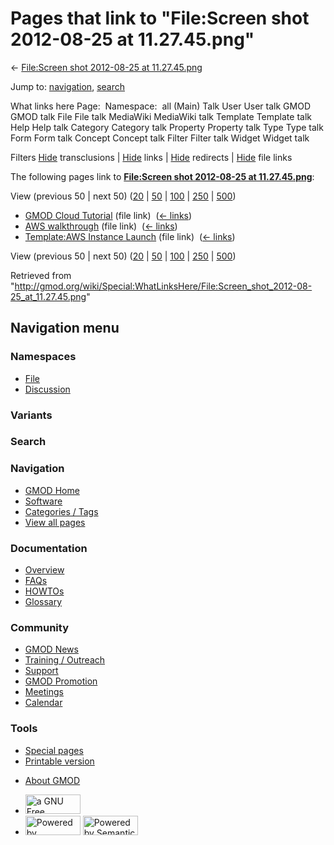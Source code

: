 <div id="mw-page-base" class="noprint">

</div>

<div id="mw-head-base" class="noprint">

</div>

<div id="content" class="mw-body" role="main">

<span id="top"></span>

<div id="mw-js-message" style="display:none;">

</div>



# <span dir="auto">Pages that link to "File:Screen shot 2012-08-25 at 11.27.45.png"</span>

<div id="bodyContent">

<div id="contentSub">

← [File:Screen shot 2012-08-25 at
11.27.45.png](/wiki/File:Screen_shot_2012-08-25_at_11.27.45.png "File:Screen shot 2012-08-25 at 11.27.45.png")

</div>

<div id="jump-to-nav" class="mw-jump">

Jump to: [navigation](#mw-navigation), [search](#p-search)

</div>

<div id="mw-content-text">

What links here Page:  Namespace:  all (Main) Talk User User talk GMOD
GMOD talk File File talk MediaWiki MediaWiki talk Template Template talk
Help Help talk Category Category talk Property Property talk Type Type
talk Form Form talk Concept Concept talk Filter Filter talk Widget
Widget talk

Filters
[Hide](/mediawiki/index.php?title=Special:WhatLinksHere/File:Screen_shot_2012-08-25_at_11.27.45.png&hidetrans=1 "Special:WhatLinksHere/File:Screen shot 2012-08-25 at 11.27.45.png")
transclusions \|
[Hide](/mediawiki/index.php?title=Special:WhatLinksHere/File:Screen_shot_2012-08-25_at_11.27.45.png&hidelinks=1 "Special:WhatLinksHere/File:Screen shot 2012-08-25 at 11.27.45.png")
links \|
[Hide](/mediawiki/index.php?title=Special:WhatLinksHere/File:Screen_shot_2012-08-25_at_11.27.45.png&hideredirs=1 "Special:WhatLinksHere/File:Screen shot 2012-08-25 at 11.27.45.png")
redirects \|
[Hide](/mediawiki/index.php?title=Special:WhatLinksHere/File:Screen_shot_2012-08-25_at_11.27.45.png&hideimages=1 "Special:WhatLinksHere/File:Screen shot 2012-08-25 at 11.27.45.png")
file links

The following pages link to **[File:Screen shot 2012-08-25 at
11.27.45.png](/wiki/File:Screen_shot_2012-08-25_at_11.27.45.png "File:Screen shot 2012-08-25 at 11.27.45.png")**:

View (previous 50 \| next 50)
([20](/mediawiki/index.php?title=Special:WhatLinksHere/File:Screen_shot_2012-08-25_at_11.27.45.png&limit=20 "Special:WhatLinksHere/File:Screen shot 2012-08-25 at 11.27.45.png")
\|
[50](/mediawiki/index.php?title=Special:WhatLinksHere/File:Screen_shot_2012-08-25_at_11.27.45.png&limit=50 "Special:WhatLinksHere/File:Screen shot 2012-08-25 at 11.27.45.png")
\|
[100](/mediawiki/index.php?title=Special:WhatLinksHere/File:Screen_shot_2012-08-25_at_11.27.45.png&limit=100 "Special:WhatLinksHere/File:Screen shot 2012-08-25 at 11.27.45.png")
\|
[250](/mediawiki/index.php?title=Special:WhatLinksHere/File:Screen_shot_2012-08-25_at_11.27.45.png&limit=250 "Special:WhatLinksHere/File:Screen shot 2012-08-25 at 11.27.45.png")
\|
[500](/mediawiki/index.php?title=Special:WhatLinksHere/File:Screen_shot_2012-08-25_at_11.27.45.png&limit=500 "Special:WhatLinksHere/File:Screen shot 2012-08-25 at 11.27.45.png"))

- [GMOD Cloud Tutorial](/wiki/GMOD_Cloud_Tutorial "GMOD Cloud Tutorial")
  (file link) ‎ <span class="mw-whatlinkshere-tools">([←
  links](/mediawiki/index.php?title=Special:WhatLinksHere&target=GMOD+Cloud+Tutorial "Special:WhatLinksHere"))</span>
- [AWS walkthrough](/wiki/AWS_walkthrough "AWS walkthrough") (file link)
  ‎ <span class="mw-whatlinkshere-tools">([←
  links](/mediawiki/index.php?title=Special:WhatLinksHere&target=AWS+walkthrough "Special:WhatLinksHere"))</span>
- [Template:AWS Instance
  Launch](/wiki/Template:AWS_Instance_Launch "Template:AWS Instance Launch")
  (file link) ‎ <span class="mw-whatlinkshere-tools">([←
  links](/mediawiki/index.php?title=Special:WhatLinksHere&target=Template%3AAWS+Instance+Launch "Special:WhatLinksHere"))</span>

View (previous 50 \| next 50)
([20](/mediawiki/index.php?title=Special:WhatLinksHere/File:Screen_shot_2012-08-25_at_11.27.45.png&limit=20 "Special:WhatLinksHere/File:Screen shot 2012-08-25 at 11.27.45.png")
\|
[50](/mediawiki/index.php?title=Special:WhatLinksHere/File:Screen_shot_2012-08-25_at_11.27.45.png&limit=50 "Special:WhatLinksHere/File:Screen shot 2012-08-25 at 11.27.45.png")
\|
[100](/mediawiki/index.php?title=Special:WhatLinksHere/File:Screen_shot_2012-08-25_at_11.27.45.png&limit=100 "Special:WhatLinksHere/File:Screen shot 2012-08-25 at 11.27.45.png")
\|
[250](/mediawiki/index.php?title=Special:WhatLinksHere/File:Screen_shot_2012-08-25_at_11.27.45.png&limit=250 "Special:WhatLinksHere/File:Screen shot 2012-08-25 at 11.27.45.png")
\|
[500](/mediawiki/index.php?title=Special:WhatLinksHere/File:Screen_shot_2012-08-25_at_11.27.45.png&limit=500 "Special:WhatLinksHere/File:Screen shot 2012-08-25 at 11.27.45.png"))

</div>

<div class="printfooter">

Retrieved from
"<http://gmod.org/wiki/Special:WhatLinksHere/File:Screen_shot_2012-08-25_at_11.27.45.png>"

</div>

<div id="catlinks" class="catlinks catlinks-allhidden">

</div>

<div class="visualClear">

</div>

</div>

</div>

<div id="mw-navigation">

## Navigation menu

<div id="mw-head">



<div id="left-navigation">

<div id="p-namespaces" class="vectorTabs" role="navigation"
aria-labelledby="p-namespaces-label">

### Namespaces

- <span id="ca-nstab-image"><a href="/wiki/File:Screen_shot_2012-08-25_at_11.27.45.png"
  accesskey="c" title="View the file page [c]">File</a></span>
- <span id="ca-talk"><a
  href="/mediawiki/index.php?title=File_talk:Screen_shot_2012-08-25_at_11.27.45.png&amp;action=edit&amp;redlink=1"
  accesskey="t"
  title="Discussion about the content page [t]">Discussion</a></span>

</div>

<div id="p-variants" class="vectorMenu emptyPortlet" role="navigation"
aria-labelledby="p-variants-label">

### 

### Variants[](#)

<div class="menu">

</div>

</div>

</div>

<div id="right-navigation">





</div>

<div id="p-search" role="search">

### Search

<div id="simpleSearch">

</div>

</div>

</div>

</div>

<div id="mw-panel">

<div id="p-logo" role="banner">

<a href="/wiki/Main_Page"
style="background-image: url(http://gmod.org/images/GMOD-cogs.png);"
title="Visit the main page"></a>

</div>

<div id="p-Navigation" class="portal" role="navigation"
aria-labelledby="p-Navigation-label">

### Navigation

<div class="body">

- <span id="n-GMOD-Home">[GMOD Home](/wiki/Main_Page)</span>
- <span id="n-Software">[Software](/wiki/GMOD_Components)</span>
- <span id="n-Categories-.2F-Tags">[Categories /
  Tags](/wiki/Categories)</span>
- <span id="n-View-all-pages">[View all
  pages](/wiki/Special:AllPages)</span>

</div>

</div>

<div id="p-Documentation" class="portal" role="navigation"
aria-labelledby="p-Documentation-label">

### Documentation

<div class="body">

- <span id="n-Overview">[Overview](/wiki/Overview)</span>
- <span id="n-FAQs">[FAQs](/wiki/Category:FAQ)</span>
- <span id="n-HOWTOs">[HOWTOs](/wiki/Category:HOWTO)</span>
- <span id="n-Glossary">[Glossary](/wiki/Glossary)</span>

</div>

</div>

<div id="p-Community" class="portal" role="navigation"
aria-labelledby="p-Community-label">

### Community

<div class="body">

- <span id="n-GMOD-News">[GMOD News](/wiki/GMOD_News)</span>
- <span id="n-Training-.2F-Outreach">[Training /
  Outreach](/wiki/Training_and_Outreach)</span>
- <span id="n-Support">[Support](/wiki/Support)</span>
- <span id="n-GMOD-Promotion">[GMOD
  Promotion](/wiki/GMOD_Promotion)</span>
- <span id="n-Meetings">[Meetings](/wiki/Meetings)</span>
- <span id="n-Calendar">[Calendar](/wiki/Calendar)</span>

</div>

</div>

<div id="p-tb" class="portal" role="navigation"
aria-labelledby="p-tb-label">

### Tools

<div class="body">

- <span id="t-specialpages"><a href="/wiki/Special:SpecialPages" accesskey="q"
  title="A list of all special pages [q]">Special pages</a></span>
- <span id="t-print"><a
  href="/mediawiki/index.php?title=Special:WhatLinksHere/File:Screen_shot_2012-08-25_at_11.27.45.png&amp;printable=yes"
  rel="alternate" accesskey="p"
  title="Printable version of this page [p]">Printable version</a></span>

</div>

</div>

</div>

</div>

<div id="footer" role="contentinfo">

- <span id="footer-places-about">[About
  GMOD](/wiki/GMOD:About "GMOD:About")</span>

<!-- -->

- <span id="footer-copyrightico">[<img src="http://www.gnu.org/graphics/gfdl-logo-small.png" width="88"
  height="31" alt="a GNU Free Documentation License" />](http://www.gnu.org/licenses/fdl-1.3.html)</span>
- <span id="footer-poweredbyico">[<img src="/mediawiki/skins/common/images/poweredby_mediawiki_88x31.png"
  width="88" height="31" alt="Powered by MediaWiki" />](//www.mediawiki.org/)
  [<img
  src="/mediawiki/extensions/SemanticMediaWiki/includes/../resources/images/smw_button.png"
  width="88" height="31" alt="Powered by Semantic MediaWiki" />](https://www.semantic-mediawiki.org/wiki/Semantic_MediaWiki)</span>

<div style="clear:both">

</div>

</div>
